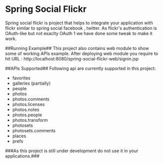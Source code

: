 Spring Social Flickr
======
Spring social flickr is project that helps to integrate your application with flickr similar to spring social facebook , twitter. As flickr's authentication is OAuth-like but not exaclty OAuth 1 we have done some tweak to make it work. 

##Running Example##
This project also contains web module to show some of working APIs example. After deploying web module you require to hit URL : 
http://localhost:8080/spring-social-flickr-web/signin.jsp

##APIs Supported##
Following api are currently supported in this project:

* favorites
* galleries (partially)
* people
* photos
* photos.comments
* photos.licenses
* photos.notes
* photos.people
* photos.transform
* photosets
* photosets.comments
* places
* prefs

###As this project is still under development do not use it in your applications.###

